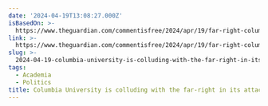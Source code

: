 ```yaml
---
date: '2024-04-19T13:08:27.000Z'
isBasedOn: >-
  https://www.theguardian.com/commentisfree/2024/apr/19/far-right-columbia-university-student-arrests?CMP=Share_AndroidApp_Other
link: >-
  https://www.theguardian.com/commentisfree/2024/apr/19/far-right-columbia-university-student-arrests?CMP=Share_AndroidApp_Other
slug: >-
  2024-04-19-columbia-university-is-colluding-with-the-far-right-in-its-attack-on-studen
tags:
  - Academia
  - Politics
title: Columbia University is colluding with the far-right in its attack on studen
---
```


